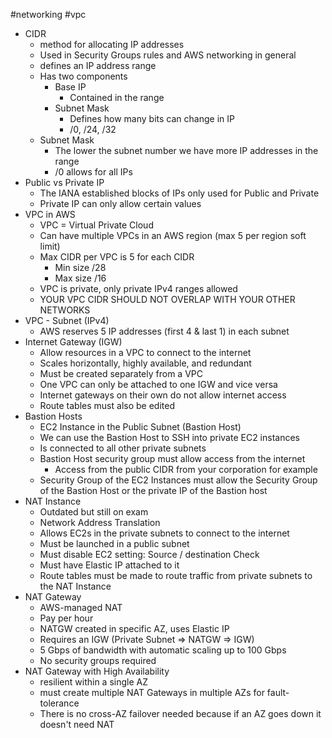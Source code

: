 #networking #vpc 

- CIDR
	- method for allocating IP addresses
	- Used in Security Groups rules and AWS networking in general
	- defines an IP address range
	- Has two components
		- Base IP
			- Contained in the range
		- Subnet Mask
			- Defines how many bits can change in IP
			- /0, /24, /32
	- Subnet Mask
		- The lower the subnet number we have more IP addresses in the range
		- /0 allows for all IPs
- Public vs Private IP
	- The IANA established blocks of IPs only used for Public and Private
	- Private IP can only allow certain values
- VPC in AWS
	- VPC = Virtual Private Cloud
	- Can have multiple VPCs in an AWS region (max 5 per region soft limit)
	- Max CIDR per VPC is 5 for each CIDR
		- Min size /28
		- Max size /16
	- VPC is private, only private IPv4 ranges allowed
	- YOUR VPC CIDR SHOULD NOT OVERLAP WITH YOUR OTHER NETWORKS
- VPC - Subnet (IPv4)
	- AWS reserves 5 IP addresses (first 4 & last 1) in each subnet
- Internet Gateway (IGW)
	- Allow resources in a VPC to connect to the internet
	- Scales horizontally, highly available, and redundant
	- Must be created separately from a VPC
	- One VPC can only be attached to one IGW and vice versa
	- Internet gateways on their own do not allow internet access
	- Route tables must also be edited
- Bastion Hosts
	- EC2 Instance in the Public Subnet (Bastion Host)
	- We can use the Bastion Host to SSH into private EC2 instances
	- Is connected to all other private subnets
	- Bastion Host security group must allow access from the internet
		- Access from the public CIDR from your corporation for example
	- Security Group of the EC2 Instances must allow the Security Group of the Bastion Host or the private IP of the Bastion host
- NAT Instance
	- Outdated but still on exam
	- Network Address Translation
	- Allows EC2s in the private subnets to connect to the internet
	- Must be launched in a public subnet
	- Must disable EC2 setting: Source / destination Check
	- Must have Elastic IP attached to it
	- Route tables must be made to route traffic from private subnets to the NAT Instance
- NAT Gateway
	- AWS-managed NAT
	- Pay per hour
	- NATGW created in specific AZ, uses Elastic IP
	- Requires an IGW (Private Subnet => NATGW => IGW)
	- 5 Gbps of bandwidth with automatic scaling up to 100 Gbps
	- No security groups required
- NAT Gateway with High Availability
	- resilient within a single AZ
	- must create multiple NAT Gateways in multiple AZs for fault-tolerance
	- There is no cross-AZ failover needed because if an AZ goes down it doesn't need NAT
